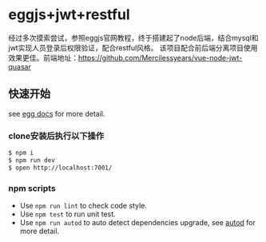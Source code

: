 # eggjs+jwt+restful

经过多次摸索尝试，参照eggjs官网教程，终于搭建起了node后端，结合mysql和jwt实现人员登录后权限验证，配合restful风格。
该项目配合前后端分离项目使用效果更佳。前端地址：https://github.com/Mercilessyears/vue-node-jwt-quasar


## 快速开始

<!-- add docs here for user -->

see [egg docs][egg] for more detail.

### clone安装后执行以下操作

```bash
$ npm i
$ npm run dev
$ open http://localhost:7001/
```


### npm scripts

- Use `npm run lint` to check code style.
- Use `npm test` to run unit test.
- Use `npm run autod` to auto detect dependencies upgrade, see [autod](https://www.npmjs.com/package/autod) for more detail.


[egg]: https://eggjs.org